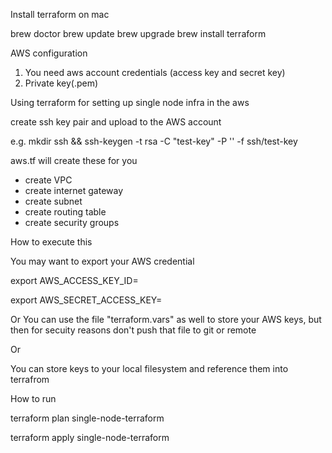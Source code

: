 

Install terraform on mac

brew doctor
brew update
brew upgrade
brew install terraform

AWS configuration

1. You need aws account credentials (access key and secret key)
2. Private key(.pem)

Using terraform for setting up single node infra in the aws

create ssh key pair and upload to the AWS account

e.g. mkdir ssh && ssh-keygen -t rsa -C "test-key" -P '' -f ssh/test-key

aws.tf will create these for you
- create VPC
- create internet gateway
- create subnet
- create routing table
- create security groups

How to execute this

You may want to export your AWS credential

export AWS_ACCESS_KEY_ID=<Your AWS Access key>

export AWS_SECRET_ACCESS_KEY=<Your AWS secret key>

Or You can use the file "terraform.vars" as well to store your AWS keys, but then for secuity reasons don't push that file to git or remote

Or

You can store keys to your local filesystem and reference them into terrafrom

How to run

terraform plan single-node-terraform 

terraform apply single-node-terraform





